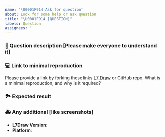 ```yaml
---
name: "\U0001F914 Ask for question"
about: Look for some help or ask question
title: "\U0001F914 [QUESTION]"
labels: Question
assignees: ''
---
```


### 🐛 Question description [Please make everyone to understand it]

### 💻 Link to minimal reproduction

Please provide a link by forking these links [L7 Draw](https://codesandbox.io/s/l7draw-issue-template-df75t7) or GitHub repo. What is a minimal reproduction, and why is it required?

### 🏞 Expected result

### 🚑 Any additional [like screenshots]

- **L7Draw Version**:
- **Platform**:

